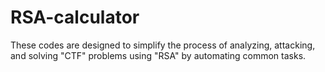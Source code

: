 # RSA-calculator
These codes are designed to simplify the process of analyzing, attacking, and solving "CTF" problems using "RSA" by automating common tasks.
